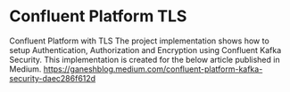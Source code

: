 # Confluent Platform TLS
 Confluent Platform with TLS
The project implementation shows how to setup Authentication, Authorization and Encryption using Confluent Kafka Security.
This implementation is created for the below article published in Medium.
https://ganeshblog.medium.com/confluent-platform-kafka-security-daec286f612d
